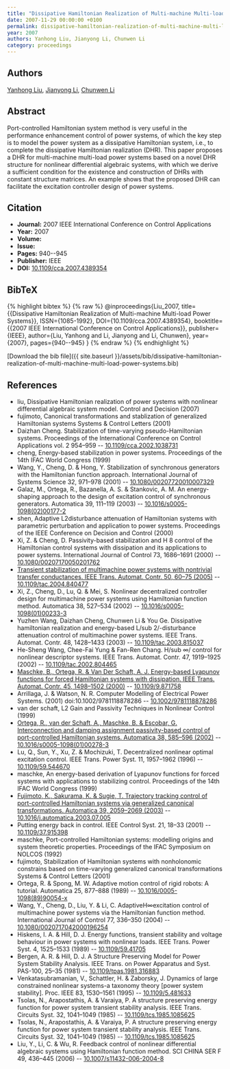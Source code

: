 ```yaml
---
title: "Dissipative Hamiltonian Realization of Multi-machine Multi-load Power Systems"
date: 2007-11-29 00:00:00 +0100
permalink: dissipative-hamiltonian-realization-of-multi-machine-multi-load-power-systems
year: 2007
authors: Yanhong Liu, Jianyong Li, Chunwen Li
category: proceedings
---
```

 
## Authors
[Yanhong Liu](authors/yanhong-liu), [Jianyong Li](authors/jianyong-li), [Chunwen Li](authors/chunwen-li)
 
## Abstract
Port-controlled Hamiltonian system method is very useful in the performance enhancement control of power systems, of which the key step is to model the power system as a dissipative Hamiltonian system, i.e., to complete the dissipative Hamiltonian realization (DHR). This paper proposes a DHR for multi-machine multi-load power systems based on a novel DHR structure for nonlinear differential algebraic systems, with which we derive a sufficient condition for the existence and construction of DHRs with constant structure matrices. An example shows that the proposed DHR can facilitate the excitation controller design of power systems.
 
## Citation
- **Journal:** 2007 IEEE International Conference on Control Applications
- **Year:** 2007
- **Volume:** 
- **Issue:** 
- **Pages:** 940--945
- **Publisher:** IEEE
- **DOI:** [10.1109/cca.2007.4389354](https://doi.org/10.1109/cca.2007.4389354)
 
## BibTeX
{% highlight bibtex %}
{% raw %}
@inproceedings{Liu_2007,
  title={{Dissipative Hamiltonian Realization of Multi-machine Multi-load Power Systems}},
  ISSN={1085-1992},
  DOI={10.1109/cca.2007.4389354},
  booktitle={{2007 IEEE International Conference on Control Applications}},
  publisher={IEEE},
  author={Liu, Yanhong and Li, Jianyong and Li, Chunwen},
  year={2007},
  pages={940--945}
}
{% endraw %}
{% endhighlight %}
 
[Download the bib file]({{ site.baseurl }}/assets/bib/dissipative-hamiltonian-realization-of-multi-machine-multi-load-power-systems.bib)
 
## References
- liu, Dissipative Hamiltonian realization of power systems with nonlinear differential algebraic system model. Control and Decision (2007)
- fujimoto, Canonical transformations and stablization of generalized Hamiltonian systems Systems & Control Letters (2001)
- Daizhan Cheng. Stabilization of time-varying pseudo-Hamiltonian systems. Proceedings of the International Conference on Control Applications vol. 2 954–959 -- [10.1109/cca.2002.1038731](https://doi.org/10.1109/cca.2002.1038731)
- cheng, Energy-based stabilization in power systems. Proceedings of the 14th IFAC World Congress (1999)
- Wang, Y., Cheng, D. & Hong, Y. Stabilization of synchronous generators with the Hamiltonian function approach. International Journal of Systems Science 32, 971–978 (2001) -- [10.1080/00207720010007329](https://doi.org/10.1080/00207720010007329)
- Galaz, M., Ortega, R., Bazanella, A. S. & Stankovic, A. M. An energy-shaping approach to the design of excitation control of synchronous generators. Automatica 39, 111–119 (2003) -- [10.1016/s0005-1098(02)00177-2](https://doi.org/10.1016/s0005-1098(02)00177-2)
- shen, Adaptive L2disturbance attenuation of Hamiltonian systems with parametric perturbation and application to power systems. Proceedings of the IEEE Conference on Decision and Control (2000)
- Xi, Z. & Cheng, D. Passivity-based stabilization and H 8 control of the Hamiltonian control systems with dissipation and its applications to power systems. International Journal of Control 73, 1686–1691 (2000) -- [10.1080/00207170050201762](https://doi.org/10.1080/00207170050201762)
- [Transient stabilization of multimachine power systems with nontrivial transfer conductances. IEEE Trans. Automat. Contr. 50, 60–75 (2005)](transient-stabilization-of-multimachine-power-systems-with-nontrivial-transfer-conductances) -- [10.1109/tac.2004.840477](https://doi.org/10.1109/tac.2004.840477)
- Xi, Z., Cheng, D., Lu, Q. & Mei, S. Nonlinear decentralized controller design for multimachine power systems using Hamiltonian function method. Automatica 38, 527–534 (2002) -- [10.1016/s0005-1098(01)00233-3](https://doi.org/10.1016/s0005-1098(01)00233-3)
- Yuzhen Wang, Daizhan Cheng, Chunwen Li & You Ge. Dissipative hamiltonian realization and energy-based L/sub 2/-disturbance attenuation control of multimachine power systems. IEEE Trans. Automat. Contr. 48, 1428–1433 (2003) -- [10.1109/tac.2003.815037](https://doi.org/10.1109/tac.2003.815037)
- He-Sheng Wang, Chee-Fai Yung & Fan-Ren Chang. H/sub ∞/ control for nonlinear descriptor systems. IEEE Trans. Automat. Contr. 47, 1919–1925 (2002) -- [10.1109/tac.2002.804465](https://doi.org/10.1109/tac.2002.804465)
- [Maschke, B., Ortega, R. & Van Der Schaft, A. J. Energy-based Lyapunov functions for forced Hamiltonian systems with dissipation. IEEE Trans. Automat. Contr. 45, 1498–1502 (2000)](energy-based-lyapunov-functions-for-forced-hamiltonian-systems-with-dissipation) -- [10.1109/9.871758](https://doi.org/10.1109/9.871758)
- Arrillaga, J. & Watson, N. R. Computer Modelling of Electrical Power Systems. (2001) doi:10.1002/9781118878286 -- [10.1002/9781118878286](https://doi.org/10.1002/9781118878286)
- van der schaft, L2 Gain and Passivity Techniques in Nonlinear Control (1999)
- [Ortega, R., van der Schaft, A., Maschke, B. & Escobar, G. Interconnection and damping assignment passivity-based control of port-controlled Hamiltonian systems. Automatica 38, 585–596 (2002)](interconnection-and-damping-assignment-passivity-based-control-of-port-controlled-hamiltonian-systems) -- [10.1016/s0005-1098(01)00278-3](https://doi.org/10.1016/s0005-1098(01)00278-3)
- Lu, Q., Sun, Y., Xu, Z. & Mochizuki, T. Decentralized nonlinear optimal excitation control. IEEE Trans. Power Syst. 11, 1957–1962 (1996) -- [10.1109/59.544670](https://doi.org/10.1109/59.544670)
- maschke, An energy-based derivation of Lyapunov functions for forced systems with applications to stabilizing control. Proceedings of the 14th IFAC World Congress (1999)
- [Fujimoto, K., Sakurama, K. & Sugie, T. Trajectory tracking control of port-controlled Hamiltonian systems via generalized canonical transformations. Automatica 39, 2059–2069 (2003)](trajectory-tracking-control-of-port-controlled-hamiltonian-systems-via-generalized-canonical-transformations) -- [10.1016/j.automatica.2003.07.005](https://doi.org/10.1016/j.automatica.2003.07.005)
- Putting energy back in control. IEEE Control Syst. 21, 18–33 (2001) -- [10.1109/37.915398](https://doi.org/10.1109/37.915398)
- maschke, Port-controlled Hamiltonian systems: modelling origins and system theoretic properties. Proceedings of the IFAC Symposium on NOLCOS (1992)
- fujimoto, Stabilization of Hamiltonian systems with nonholonomic constrains based on time-varying generalized canonical transformations Systems & Control Letters (2001)
- Ortega, R. & Spong, M. W. Adaptive motion control of rigid robots: A tutorial. Automatica 25, 877–888 (1989) -- [10.1016/0005-1098(89)90054-x](https://doi.org/10.1016/0005-1098(89)90054-x)
- Wang, Y., Cheng, D., Liu, Y. & Li, C. AdaptiveH∞excitation control of multimachine power systems via the Hamiltonian function method. International Journal of Control 77, 336–350 (2004) -- [10.1080/0020717042000196254](https://doi.org/10.1080/0020717042000196254)
- Hiskens, I. A. & Hill, D. J. Energy functions, transient stability and voltage behaviour in power systems with nonlinear loads. IEEE Trans. Power Syst. 4, 1525–1533 (1989) -- [10.1109/59.41705](https://doi.org/10.1109/59.41705)
- Bergen, A. R. & Hill, D. J. A Structure Preserving Model for Power System Stability Analysis. IEEE Trans. on Power Apparatus and Syst. PAS-100, 25–35 (1981) -- [10.1109/tpas.1981.316883](https://doi.org/10.1109/tpas.1981.316883)
- Venkatasubramanian, V., Schattler, H. & Zaborsky, J. Dynamics of large constrained nonlinear systems-a taxonomy theory [power system stability]. Proc. IEEE 83, 1530–1561 (1995) -- [10.1109/5.481633](https://doi.org/10.1109/5.481633)
- Tsolas, N., Arapostathis, A. & Varaiya, P. A structure preserving energy function for power system transient stability analysis. IEEE Trans. Circuits Syst. 32, 1041–1049 (1985) -- [10.1109/tcs.1985.1085625](https://doi.org/10.1109/tcs.1985.1085625)
- Tsolas, N., Arapostathis, A. & Varaiya, P. A structure preserving energy function for power system transient stability analysis. IEEE Trans. Circuits Syst. 32, 1041–1049 (1985) -- [10.1109/tcs.1985.1085625](https://doi.org/10.1109/tcs.1985.1085625)
- Liu, Y., Li, C. & Wu, R. Feedback control of nonlinear differential algebraic systems using Hamiltonian function method. SCI CHINA SER F 49, 436–445 (2006) -- [10.1007/s11432-006-2004-8](https://doi.org/10.1007/s11432-006-2004-8)

